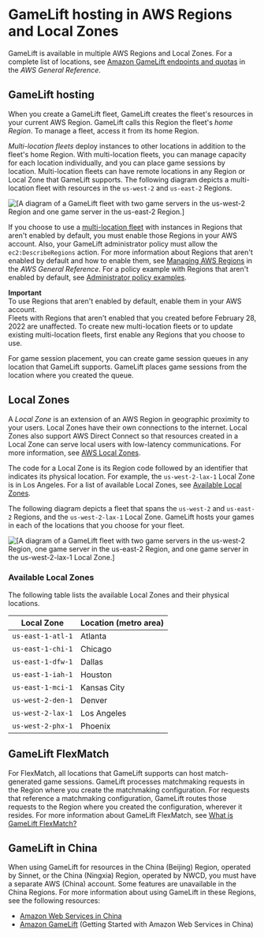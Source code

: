 # GameLift hosting in AWS Regions and Local Zones<a name="gamelift-regions"></a>

GameLift is available in multiple AWS Regions and Local Zones\. For a complete list of locations, see [Amazon GameLift endpoints and quotas](https://docs.aws.amazon.com/general/latest/gr/gamelift.html) in the *AWS General Reference*\.

## GameLift hosting<a name="gamelift-regions-hosting"></a>

When you create a GameLift fleet, GameLift creates the fleet's resources in your current AWS Region\. GameLift calls this Region the fleet's *home Region*\. To manage a fleet, access it from its home Region\.

*Multi\-location fleets* deploy instances to other locations in addition to the fleet's home Region\. With multi\-location fleets, you can manage capacity for each location individually, and you can place game sessions by location\. Multi\-location fleets can have remote locations in any Region or Local Zone that GameLift supports\. The following diagram depicts a multi\-location fleet with resources in the `us-west-2` and `us-east-2` Regions\.

![\[A diagram of a GameLift fleet with two game servers in the us-west-2 Region and one game server in the us-east-2 Region.\]](http://docs.aws.amazon.com/gamelift/latest/developerguide/images/fleet_multi_location.png)

If you choose to use a [multi\-location fleet](#gamelift-regions-hosting) with instances in Regions that aren't enabled by default, you must enable those Regions in your AWS account\. Also, your GameLift administrator policy must allow the `ec2:DescribeRegions` action\. For more information about Regions that aren't enabled by default and how to enable them, see [Managing AWS Regions](https://docs.aws.amazon.com/general/latest/gr/rande-manage.html) in the *AWS General Reference*\. For a policy example with Regions that aren't enabled by default, see [Administrator policy examples](gamelift-iam-policy-examples.md#iam-policy-simple-example)\.

**Important**  
To use Regions that aren't enabled by default, enable them in your AWS account\.  
Fleets with Regions that aren't enabled that you created before February 28, 2022 are unaffected\.
To create new multi\-location fleets or to update existing multi\-location fleets, first enable any Regions that you choose to use\.

For game session placement, you can create game session queues in any location that GameLift supports\. GameLift places game sessions from the location where you created the queue\.

## Local Zones<a name="gamelift-regions-local-zones"></a>

A *Local Zone* is an extension of an AWS Region in geographic proximity to your users\. Local Zones have their own connections to the internet\. Local Zones also support AWS Direct Connect so that resources created in a Local Zone can serve local users with low\-latency communications\. For more information, see [AWS Local Zones](http://aws.amazon.com/about-aws/global-infrastructure/localzones/)\.

The code for a Local Zone is its Region code followed by an identifier that indicates its physical location\. For example, the `us-west-2-lax-1` Local Zone is in Los Angeles\. For a list of available Local Zones, see [Available Local Zones](#gamelift-regions-local-zones-availability)\.

The following diagram depicts a fleet that spans the `us-west-2` and `us-east-2` Regions, and the `us-west-2-lax-1` Local Zone\. GameLift hosts your games in each of the locations that you choose for your fleet\.

![\[A diagram of a GameLift fleet with two game servers in the us-west-2 Region, one game server in the us-east-2 Region, and one game server in the us-west-2-lax-1 Local Zone.\]](http://docs.aws.amazon.com/gamelift/latest/developerguide/images/fleet_local_zones.png)

### Available Local Zones<a name="gamelift-regions-local-zones-availability"></a>

The following table lists the available Local Zones and their physical locations\.


| Local Zone | Location \(metro area\) | 
| --- | --- | 
|  `us-east-1-atl-1`  |  Atlanta  | 
|  `us-east-1-chi-1`  |  Chicago  | 
|  `us-east-1-dfw-1`  |  Dallas  | 
|  `us-east-1-iah-1`  |  Houston  | 
|  `us-east-1-mci-1`  |  Kansas City  | 
|  `us-west-2-den-1`  |  Denver  | 
|  `us-west-2-lax-1`  | Los Angeles | 
|  `us-west-2-phx-1`  | Phoenix | 

## GameLift FlexMatch<a name="gamelift-regions-flex"></a>

For FlexMatch, all locations that GameLift supports can host match\-generated game sessions\. GameLift processes matchmaking requests in the Region where you create the matchmaking configuration\. For requests that reference a matchmaking configuration, GameLift routes those requests to the Region where you created the configuration, wherever it resides\. For more information about GameLift FlexMatch, see [What is GameLift FlexMatch?](https://docs.aws.amazon.com/gamelift/latest/flexmatchguide/match-intro.html)

## GameLift in China<a name="gamelift-regions-china"></a>

When using GameLift for resources in the China \(Beijing\) Region, operated by Sinnet, or the China \(Ningxia\) Region, operated by NWCD, you must have a separate AWS \(China\) account\. Some features are unavailable in the China Regions\. For more information about using GameLift in these Regions, see the following resources:
+  [Amazon Web Services in China](https://www.amazonaws.cn/en/about-aws/china/)
+  [Amazon GameLift](https://docs.amazonaws.cn/en_us/aws/latest/userguide/gamelift.html) \(Getting Started with Amazon Web Services in China\)